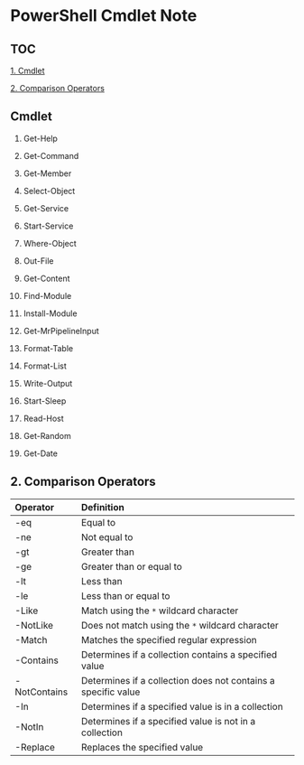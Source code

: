 # PowerShell Cmdlet Note

## TOC

[1. Cmdlet](1-cmdlet)

[2. Comparison Operators](2-comparison-operators)

## Cmdlet

1. Get-Help

2. Get-Command

3. Get-Member

4. Select-Object

5. Get-Service

6. Start-Service

7. Where-Object

8. Out-File

9. Get-Content

10. Find-Module

11. Install-Module

12. Get-MrPipelineInput

13. Format-Table

14. Format-List

15. Write-Output

16. Start-Sleep

17. Read-Host

18. Get-Random

19. Get-Date

## 2. Comparison Operators

| Operator | Definition |
|:---|:---|
| -eq | Equal to |
| -ne | Not equal to |
| -gt | Greater than |
| -ge | Greater than or equal to |
| -lt | Less than |
| -le | Less than or equal to |
| -Like | Match using the `*` wildcard character |
| -NotLike | Does not match using the `*` wildcard character |
| -Match | Matches the specified regular expression |
| -Contains | Determines if a collection contains a specified value |
| -NotContains | Determines if a collection does not contains a specific value |
| -In | Determines if a specified value is in a collection |
| -NotIn | Determines if a specified value is not in a collection |
| -Replace | Replaces the specified value |